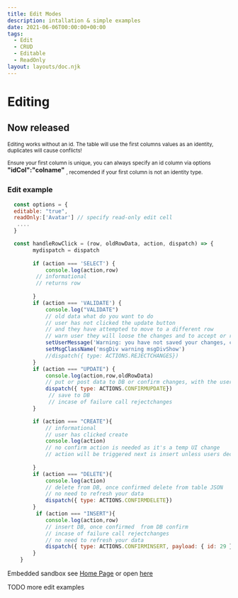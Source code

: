 ```yaml
---
title: Edit Modes
description: intallation & simple examples
date: 2021-06-06T00:00:00+00:00
tags:
  - Edit
  - CRUD
  - Editable
  - ReadOnly
layout: layouts/doc.njk
---
```

# Editing 

## Now released



<sub>Editing works without an id. The table will use the first columns values as an identity, duplicates will cause conflicts!</sub>

<sub>Ensure your first column is unique, you can always specify an id column via options</sub> **"idCol":"colname"** <sub>, recomended if your first column is not an identity type.</sub> 

### Edit example

 ```js
   const options = {
   editable: "true",
   readOnly:['Avatar'] // specify read-only edit cell
    ....
   }

```

```js
  const handleRowClick = (row, oldRowData, action, dispatch) => {
        mydispatch = dispatch
        
        if (action === 'SELECT') {
            console.log(action,row)
         // informational
         // returns row
        
        }
        if (action === 'VALIDATE') {
            console.log("VALIDATE")
            // old data what do you want to do
            // user has not clicked the update button 
            // and they have attempted to move to a different row
            // warn user they will loose the changes and to accept or reject
            setUserMessage('Warning: you have not saved your changes, click OK to go back, then click update to save your changes! Click Undo to undo your changes.')
            setMsgClassName('msgDiv warning msgDivShow')
            //dispatch({ type: ACTIONS.REJECTCHANGES})
        }
        if (action === "UPDATE") {
            console.log(action,row,oldRowData)
            // put or post data to DB or confirm changes, with the user 
            dispatch({ type: ACTIONS.CONFIRMUPDATE})  
             // save to DB
             // incase of failure call rejectchanges
        }

        if (action === "CREATE"){
            // informational 
            // user has clicked create
            console.log(action)
            // no confirm action is needed as it's a temp UI change 
            // action will be triggered next is insert unless users decides to cancel
           
        }
        if (action === "DELETE"){
            console.log(action)
            // delete from DB, once confirmed delete from table JSON
            // no need to refresh your data
            dispatch({ type: ACTIONS.CONFIRMDELETE})  
        }
         if (action === "INSERT"){
            console.log(action,row)
            // insert DB, once confirmed  from DB confirm
            // incase of failure call rejectchanges
            // no need to refresh your data
            dispatch({ type: ACTIONS.CONFIRMINSERT, payload: { id: 29 } })
        }
    }

```
Embedded sandbox see [Home Page](https://react-dj-table.netlify.app/) or open [here](https://codesandbox.io/s/full-example-sematic-ui-pageable-searchable-v151w?from-embed=&file=/index.js)


TODO more edit examples




